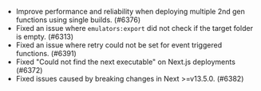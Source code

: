 - Improve performance and reliability when deploying multiple 2nd gen functions using single builds. (#6376)
- Fixed an issue where `emulators:export` did not check if the target folder is empty. (#6313)
- Fixed an issue where retry could not be set for event triggered functions. (#6391)
- Fixed "Could not find the next executable" on Next.js deployments (#6372)
- Fixed issues caused by breaking changes in Next >=v13.5.0. (#6382)
